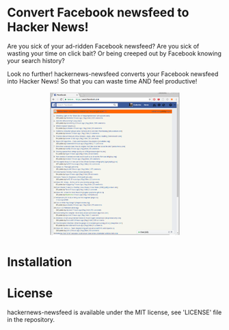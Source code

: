 # Convert Facebook newsfeed to Hacker News!
Are you sick of your ad-ridden Facebook newsfeed? Are you sick of wasting your time on click bait? Or being creeped out by Facebook knowing your search history?

Look no further! hackernews-newsfeed converts your Facebook newsfeed into Hacker News! So that you can waste time AND feel productive!

<center>
<img src="screenshot.png" width="60%">
</center>

# Installation

# License
hackernews-newsfeed is available under the MIT license, see 'LICENSE' file in the repository.


